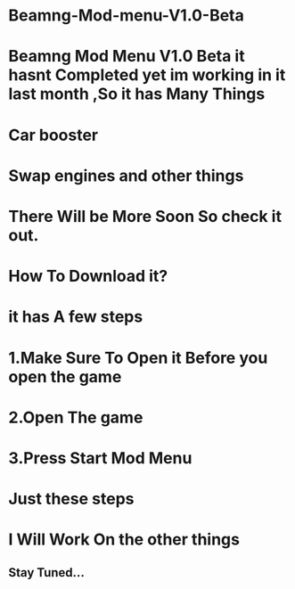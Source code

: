 # Beamng-Mod-menu-V1.0-Beta
# Beamng Mod Menu V1.0 Beta it hasnt Completed yet im working in it last month ,So it has Many Things 
# Car booster
# Swap engines and other things 
# There Will be More Soon  So check it out.





# How To Download it? 

# it has A few steps

# 1.Make Sure To Open it Before you open the game


# 2.Open The game


# 3.Press Start Mod Menu



# Just these steps

# I Will Work On the other things 

## Stay Tuned...
